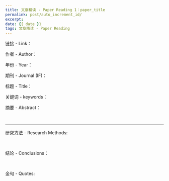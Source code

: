 ```yaml
---
title: 文章精读 - Paper Reading 1：paper_title
permalink: post/auto_increment_id/
excerpt: 
date: {{ date }}
tags: 文章精读 - Paper Reading
---
```


链接 - Link：

作者 - Author：

年份 - Year：

期刊 - Journal (IF)：

标题 - Title：

关键词 - keywords：

摘要 - Abstract：

<br>

---

研究方法 - Research Methods:

<br>

结论 - Conclusions：

<br>

金句 - Quotes:

